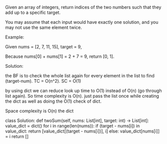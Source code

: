 Given an array of integers, return indices of the two numbers such that they add up to a specific target.

You may assume that each input would have exactly one solution, and you may not use the same element twice.

Example:

Given nums = [2, 7, 11, 15], target = 9,

Because nums[0] + nums[1] = 2 + 7 = 9,
return [0, 1].


Solution: 

the BF is to check the whole list again for every element in the list to find (target-num). TC = O(n^2). SC = O(1)

by using dict we can reduce look up time to O(1) instead of O(n) (go through list again). So time complexity is O(n). just pass the list once while creating the dict as well as doing the O(1) check of dict.

Space complexity is O(n) the dict

class Solution:
    def twoSum(self, nums: List[int], target: int) -> List[int]:
        value_dict = dict()
        for i in range(len(nums)):
            if (target - nums[i]) in value_dict:
                return [value_dict[(target - nums[i])], i]
            else:
                value_dict[nums[i]] = i
        return []